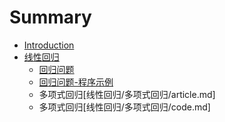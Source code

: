 # Summary

* [Introduction](README.md)
* [线性回归](线性回归)
   * [回归问题](线性回归/回归问题/article.md)
   * [回归问题-程序示例](线性回归/回归问题/code.md)
   * 多项式回归[线性回归/多项式回归/article.md]
   * 多项式回归[线性回归/多项式回归/code.md]

